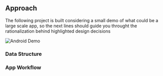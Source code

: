 ## Approach

The following project is built considering a small demo of what could be a large scale app, so the next lines should guide you throught the rationalization behind highlighted design decisions

![Android Demo](https://github.com/cutiko/EverPlay/blob/master/Everplay%20v1dot2%20android.gif?raw=true)

### Data Structure

### App Workflow